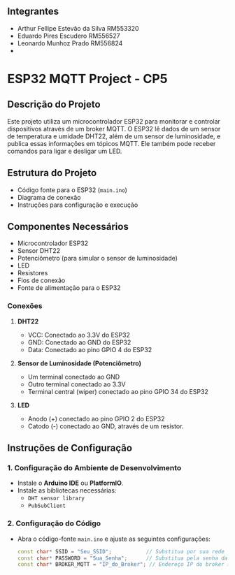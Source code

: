 ## Integrantes
- Arthur Fellipe Estevão da Silva RM553320
- Eduardo Pires Escudero RM556527
- Leonardo Munhoz Prado RM556824
- 
# ESP32 MQTT Project - CP5

## Descrição do Projeto
Este projeto utiliza um microcontrolador ESP32 para monitorar e controlar dispositivos através de um broker MQTT. O ESP32 lê dados de um sensor de temperatura e umidade DHT22, além de um sensor de luminosidade, e publica essas informações em tópicos MQTT. Ele também pode receber comandos para ligar e desligar um LED.

## Estrutura do Projeto
- Código fonte para o ESP32 (`main.ino`)
- Diagrama de conexão
- Instruções para configuração e execução

## Componentes Necessários
- Microcontrolador ESP32
- Sensor DHT22
- Potenciômetro (para simular o sensor de luminosidade)
- LED
- Resistores
- Fios de conexão
- Fonte de alimentação para o ESP32


### Conexões
1. **DHT22**
   - VCC: Conectado ao 3.3V do ESP32
   - GND: Conectado ao GND do ESP32
   - Data: Conectado ao pino GPIO 4 do ESP32

2. **Sensor de Luminosidade (Potenciômetro)**
   - Um terminal conectado ao GND
   - Outro terminal conectado ao 3.3V
   - Terminal central (wiper) conectado ao pino GPIO 34 do ESP32

3. **LED**
   - Anodo (+) conectado ao pino GPIO 2 do ESP32
   - Catodo (-) conectado ao GND, através de um resistor.

## Instruções de Configuração

### 1. Configuração do Ambiente de Desenvolvimento
- Instale o **Arduino IDE** ou **PlatformIO**.
- Instale as bibliotecas necessárias:
  - `DHT sensor library`
  - `PubSubClient`

### 2. Configuração do Código
- Abra o código-fonte `main.ino` e ajuste as seguintes configurações:
  ```cpp
  const char* SSID = "Seu_SSID";           // Substitua por sua rede Wi-Fi
  const char* PASSWORD = "Sua_Senha";      // Substitua pela senha da sua rede
  const char* BROKER_MQTT = "IP_do_Broker"; // Endereço IP do broker MQTT
